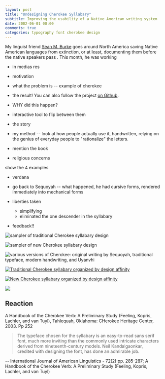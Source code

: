 ```yaml
---
layout: post
title: "Undesigning Cherokee Syllabary"
subtitle: Improving the usability of a Native American writing system
date: 2002-06-01 00:00
comments: true
categories: typography font cherokee design
---
```

My linguist friend [Sean M. Burke](http://interglacial.com/) goes around North America saving Native American languages from extinction, or at least,
documenting them before the native speakers pass . This month,
he was working 


- in medias res
- motivation

- what the problem is -- example of cherokee

- the result!
You can also follow the project [on Github](http://github.com/neilk/nkCherokee).

- WHY did this happen?

- interactive tool to flip between them

- the story

- my method -- look at how people actually use it, handwritten, relying on the genius of everyday people to "rationalize" the letters.
- mention the book 
- religious concerns

show the 4 examples

- verdana
- go back to Sequoyah -- what happened, he had cursive forms, rendered immediately into mechanical forms

- liberties taken
  - simplifying
  - eliminated the one descender in the syllabary

- feedback!!



![sampler of traditional Cherokee syllabary design](/projects/cherokee/traditional-sample.png)

![sampler of new Cherokee syllabary design](/projects/cherokee/new-sample.png)

![various versions of Cherokee: original writing by Sequoyah, traditional typeface, modern handwriting, and Uyanvhi](/projects/cherokee/process.png)

[![Traditional Cherokee syllabary organized by design affinity](/projects/cherokee/traditional-affinity-preview.png)](/projects/cherokee/traditional-affinity.png)

[![New Cherokee syllabary organized by design affinity](/projects/cherokee/new-affinity-preview.png)](/projects/cherokee/new-affinity.png)

![](/projects/cherokee/abosans-vs-nk.png)

## Reaction

A Handbook of the Cherokee Verb: A Preliminary Study (Feeling, Kopris, Lachler, and van Tuyl), Tahlequah, Oklahoma: CHerokee Heritage Center, 2003. Pp 252

> The typeface chosen for the syllabary is an easy-to-read sans serif
> font, much more inviting than the commonly used intricate characters
> derived from nineteenth-century models. Neil Kandalgaonkar, credited
> with designing the font, has done an admirable job.

-- International Journal of American Linguistics - 72(2):pp. 285-287; A Handbook of the Cherokee Verb: A Preliminary Study (Feeling, Kopris, Lachler, and van Tuyl)
